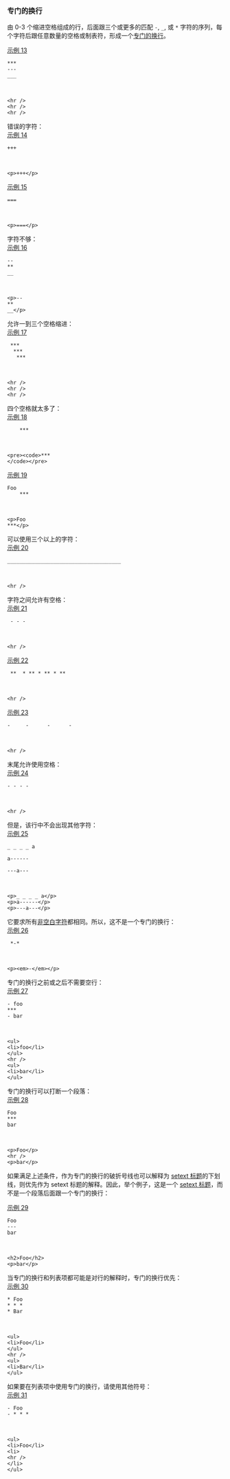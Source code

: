 ### 专门的换行

由 0-3 个缩进空格组成的行，后面跟三个或更多的匹配 `-`, `_`, 或 `*` 字符的序列，每个字符后跟任意数量的空格或制表符，形成一个[专门的换行]((https://github.github.com/gfm/#thematic-break))。

[示例 13](https://github.github.com/gfm/#example-13)  

    ***
    ---
    ___

   

    <hr />
    <hr />
    <hr />

错误的字符：     
[示例 14](https://github.github.com/gfm/#example-14)  

    +++

   

    <p>+++</p>

[示例 15](https://github.github.com/gfm/#example-15)  

    ===

   

    <p>===</p>

字符不够：     
[示例 16](https://github.github.com/gfm/#example-16)  

    --
    **
    __

   

    <p>--
    **
    __</p>

允许一到三个空格缩进：    
[示例 17](https://github.github.com/gfm/#example-17)  

     ***
      ***
       ***

   

    <hr />
    <hr />
    <hr />

四个空格就太多了：    
[示例 18](https://github.github.com/gfm/#example-18)  

        ***

   

    <pre><code>***
    </code></pre>

[示例 19](https://github.github.com/gfm/#example-19)  

    Foo
        ***

   

    <p>Foo
    ***</p>

可以使用三个以上的字符：    
[示例 20](https://github.github.com/gfm/#example-20)  

    _____________________________________

   

    <hr />

字符之间允许有空格：    
[示例 21](https://github.github.com/gfm/#example-21)  

     - - -

   

    <hr />

[示例 22](https://github.github.com/gfm/#example-22)  

     **  * ** * ** * **

   

    <hr />

[示例 23](https://github.github.com/gfm/#example-23)  

    -     -      -      -

   

    <hr />

末尾允许使用空格：    
[示例 24](https://github.github.com/gfm/#example-24)  

    - - - -

   

    <hr />

但是，该行中不会出现其他字符：    
[示例 25](https://github.github.com/gfm/#example-25)  

    _ _ _ _ a
    
    a------
    
    ---a---

   

    <p>_ _ _ _ a</p>
    <p>a------</p>
    <p>---a---</p>

它要求所有[非空白字符](https://github.github.com/gfm/#non-whitespace-character)都相同。所以，这不是一个专门的换行：    
[示例 26](https://github.github.com/gfm/#example-26)  

     *-*

   

    <p><em>-</em></p>

专门的换行之前或之后不需要空行：     
[示例 27](https://github.github.com/gfm/#example-27)  

    - foo
    ***
    - bar

   

    <ul>
    <li>foo</li>
    </ul>
    <hr />
    <ul>
    <li>bar</li>
    </ul>

专门的换行可以打断一个段落：    
[示例 28](https://github.github.com/gfm/#example-28)  

    Foo
    ***
    bar

   

    <p>Foo</p>
    <hr />
    <p>bar</p>

如果满足上述条件，作为专门的换行的破折号线也可以解释为 [setext 标题](https://github.github.com/gfm/#setext-heading)的下划线，则优先作为 setext 标题的解释。因此，举个例子，这是一个 [setext 标题](https://github.github.com/gfm/#setext-heading)，而不是一个段落后面跟一个专门的换行：
 
[示例 29](https://github.github.com/gfm/#example-29)  

    Foo
    ---
    bar

   

    <h2>Foo</h2>
    <p>bar</p>

当专门的换行和列表项都可能是对行的解释时，专门的换行优先：    
[示例 30](https://github.github.com/gfm/#example-30)  

    * Foo
    * * *
    * Bar

   

    <ul>
    <li>Foo</li>
    </ul>
    <hr />
    <ul>
    <li>Bar</li>
    </ul>

如果要在列表项中使用专门的换行，请使用其他符号：    
[示例 31](https://github.github.com/gfm/#example-31)  

    - Foo
    - * * *

   

    <ul>
    <li>Foo</li>
    <li>
    <hr />
    </li>
    </ul>

